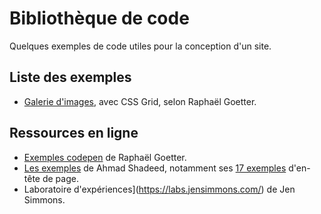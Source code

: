 # Bibliothèque de code 

Quelques exemples de code utiles pour la conception d'un site.

## Liste des exemples

- [Galerie d'images](galerie-grid.html), avec CSS Grid, selon Raphaël Goetter.

## Ressources en ligne

- [Exemples codepen](https://codepen.io/raphaelgoetter/) de Raphaël Goetter.
- [Les exemples](https://www.ishadeed.com/) de Ahmad Shadeed, notamment ses [17 exemples](https://headers-css.vercel.app/) d'en-tête de page.
- [](https://labs.jensimmons.com/)Laboratoire d'expériences](https://labs.jensimmons.com/) de Jen Simmons.